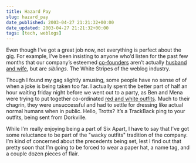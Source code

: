 ```yaml
---
title: Hazard Pay
slug: hazard_pay
date_published: 2003-04-27 21:21:32+00:00
date_updated: 2003-04-27 21:21:32+00:00
tags: [tech, weblogs]
---
```

Even though I’ve got a great job now, not everything is perfect about the gig. For example, I’ve been insisting to anyone who’d listen for the past few months that our company’s esteemed [co-founders](http://sixapart.com/about/#founders) aren’t actually [husband and wife](http://www.aaronsw.com/weblog/000852), but are *siblings*. The White Stripes of the weblog industry.

Though I found my gag slightly amusing, some people have no sense of of when a joke is being taken too far. I actually spent the better part of half an hour waiting friday night before we went out to a party, as Ben and Mena were trying to put together co-ordinated [red and white outfits](http://www.hometheaterhifi.com/volume_9_3/images/music-8-16-02-white-stripes.jpg). Much to their chagrin, they were unsuccessful and had to settle for dressing like actual normal humans when in public. Hello, Trotts? It’s a TrackBack ping to your outfits, being sent from Dorkville.

While I’m really enjoying being a part of Six Apart, I have to say that I’ve got some reluctance to be part of the "wacky outfits" tradition of the company. I’m kind of concerned about the precedents being set, lest I find out that pretty soon that I’m going to be forced to wear a paper hat, a name tag, and a couple dozen pieces of flair.

